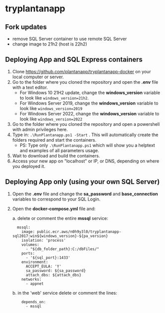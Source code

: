 # tryplantanapp

## Fork updates
* remove SQL Server container to use remote SQL Server
* change image to 21h2 (host is 22h2)

## Deploying App and SQL Express containers
1. Clone https://github.com/plantanapp/tryplantanapp-docker on your local computer or server.
2. Go to the folder where you cloned the repository and open the **.env** file with a text editor.
   - For Windows 10 21H2 update, change the **windows_version** variable to look like `windows_version=21h2`.
   - For Windows Server 2019, change the **windows_version** variable to look like `windows_version=2019`
   - For Windows Server 2022, change the **windows_version** variable to look like `windows_version=2022`
3. Go to the folder where you cloned the repository and open a powershell with admin privileges here.
4. Type in: `.\RunPlantanapp.ps1 -Start` . This will automatically create the folders required and start the containers.
    - PS: Type only `.\RunPlantanapp.ps1` which will show you a helptext and examples of all parameters usage.
5. Wait to download and build the containers.
6. Access your new app on "localhost" or IP, or DNS, depending on where you deployed it. 


## Deploying App only (using your own SQL Server)
1. Open the **.env** file and change the **sa_password** and **base_connection** variables to correspond to your SQL Login.
2. Open the **docker-compose.yml** file and: 

	a. delete or comment the entire **mssql** service:
	```
	  mssql:
	    image: public.ecr.aws/n0h9y3l0/tryplantanapp-sql2017:win${windows_version}-${pa_version}
	    isolation: 'process'
	    volumes:
	      - "${db_folder_path}:C:/dbFiles/"
	    ports:
	      - '${sql_port}:1433'
	    environment:
	      ACCEPT_EULA: 'Y'
	      sa_password: ${sa_password}
	      attach_dbs: ${attach_dbs}
	    networks:
	      - appnet
	```
	b. in the 'web' service delete or comment the lines: 	
	```
	    depends_on:
	      - mssql
	``` 
